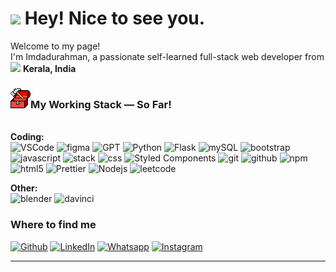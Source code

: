 <h1><img src="https://emojis.slackmojis.com/emojis/images/1531849430/4246/blob-sunglasses.gif?1531849430" width="30"/> Hey! Nice to see you.</h1>

<p>Welcome to my page! </br> I'm Imdadurahman, a passionate self-learned full-stack web developer from <img src="https://cdn-icons-png.flaticon.com/512/9906/9906480.png" width="13"/> <b>Kerala, India</b></p>
<h3><img src="assets/toolbox.gif">My Working Stack — So Far!</h3>
<p>
<br>
<b>Coding:</b><br>
<img alt="VSCode" src="https://custom-icon-badges.demolab.com/badge/Visual%20Studio%20Code-0078d7.svg?logo=vsc&logoColor=white">
<img alt="figma" src="https://img.shields.io/badge/Figma-F24E1E?logo=figma&logoColor=white">
<img alt="GPT" src="https://img.shields.io/badge/ChatGPT-74aa9c?logo=openai&logoColor=white">
<img alt="Python" src="https://img.shields.io/badge/Python%20IDLE-3776AB?logo=python&logoColor=fff">
<img alt="Flask" src="https://img.shields.io/badge/Flask-000?logo=flask&logoColor=fff">
<img alt="mySQL" src="https://img.shields.io/badge/MySQL-4479A1?logo=mysql&logoColor=fff">
<img alt="bootstrap" src="https://img.shields.io/badge/Bootstrap-7952B3?logo=bootstrap&logoColor=fff">
<img alt="javascript" src="https://img.shields.io/badge/JavaScript-F7DF1E?logo=javascript&logoColor=000">
<img alt="stack" src="https://img.shields.io/badge/-Stack%20Overflow-FE7A16?logo=stack-overflow&logoColor=white">
<img alt="css" src="https://img.shields.io/badge/CSS-639?logo=css&logoColor=fff">
<img alt="Styled Components" src="https://img.shields.io/badge/-Styled_Components-db7092?style=flat-square&logo=styled-components&logoColor=white" />
<img alt="git" src="https://img.shields.io/badge/-Git-F05032?style=flat-square&logo=git&logoColor=white" />
<img alt="github" src="https://img.shields.io/badge/GitHub-%23121011.svg?logo=github&logoColor=white">
<img alt="npm" src="https://img.shields.io/badge/-NPM-CB3837?style=flat-square&logo=npm&logoColor=white" />
<img alt="html5" src="https://img.shields.io/badge/-HTML5-E34F26?style=flat-square&logo=html5&logoColor=white" />
<img alt="Prettier" src="https://img.shields.io/badge/-Prettier-F7B93E?style=flat-square&logo=prettier&logoColor=white" />
<img alt="Nodejs" src="https://img.shields.io/badge/-Nodejs-43853d?style=flat-square&logo=Node.js&logoColor=white" />
<img alt="leetcode" src="https://img.shields.io/badge/LeetCode-000000?logo=LeetCode&logoColor=#d16c06">
<br>

<b>Other:</b><br>
<img alt="blender" src="https://img.shields.io/badge/Blender-%23F5792A.svg?logo=blender&logoColor=white">
<img alt="davinci" src="https://img.shields.io/badge/DaVinci%20Resolve-1C1C1C?logo=blackmagicdesign&logoColor=white">

</p>
<h3>Where to find me</h3>
<p><a href="https://github.com/IMDADLY" target="_blank"><img alt="Github" src="https://img.shields.io/badge/GitHub-%2312100E.svg?&style=for-the-badge&logo=Github&logoColor=white" /></a></a> <a href="https://www.linkedin.com/in/imdadurahiman-imran-b5244524a/" target="_blank"><img alt="LinkedIn" src="https://img.shields.io/badge/linkedin-%230077B5.svg?&style=for-the-badge&logo=linkedin&logoColor=white" /></a></a> <a href="https://wa.me/918891633158" target="_blank"><img alt="Whatsapp" src="https://img.shields.io/badge/WhatsApp-25D366?style=for-the-badge&logo=whatsapp&logoColor=white" /></a></a> <a href="http://instagram.com/imdad_ly/" target="_blank"><img alt="Instagram" src="https://img.shields.io/badge/Instagram-%23E4405F.svg?style=for-the-badge&logo=Instagram&logoColor=white" /></a></a>
</p>

---
